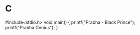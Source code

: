 # C


#include<stdio.h>
void main()
{
printf("Prabha - Black Prince");
printf("Prabha Genius");
}



